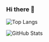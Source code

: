 ### Hi there 👋


![Top Langs](https://github-readme-stats.vercel.app/api/top-langs/?username=jamesnyakush&hide=html&layout=compact&height=500)

![GitHub Stats](https://github-readme-stats.vercel.app/api?username=jamesnyakush&show_icons=true&count_private=true&hide=stars,contribs&line_height=25&height=500)


